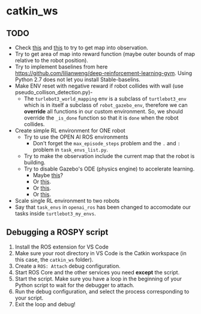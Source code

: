 # catkin_ws

## TODO

- Check [this](https://answers.ros.org/question/205521/robot-coordinates-in-map/) and [this](https://answers.ros.org/question/159171/how-to-get-robot-position-xy-in-a-map/) to try to get map into observation.
- Try to get area of map into reward function (maybe outer bounds of map relative to the robot position).
- Try to implement baselines from here https://github.com/lilianweng/deep-reinforcement-learning-gym. Using Python 2.7 does not let you install Stable-baselins.
- Make ENV reset with negative reward if robot collides with wall (use pseudo_collison_detection.py)-
    - The `turlebot3_world_mapping` env is a subclass of `turtlebot3_env` which is in itself a subclass of `robot_gazebo_env`, therefore we can **override** all functions in our custom environment. So, we should override the `_is_done` function so that it is `done` when the robot collides.
- Create simple RL environment for ONE robot
    - Try to use the OPEN AI ROS environments
        - Don't forget the `max_episode_steps` problem and the `.` and `:` problem in `task_envs_list.py`.
    - Try to make the observation include the current map that the robot is building.
    - Try to disable Gazebo's ODE (physics engine) to accelerate learning.
        - Maybe [this](https://answers.ros.org/question/218744/gazebo-disable-physics-or-enable-kinematics-through-codecommand-line/)?
        - Or [this](http://gazebosim.org/tutorials?tut=preset_manager&cat=physics).
        - Or [this](http://answers.gazebosim.org/question/14384/changing-physics-engine-through-urdf/).
        - Or [this](https://answers.ros.org/question/218744/gazebo-disable-physics-or-enable-kinematics-through-codecommand-line/).
- Scale single RL environment to two robots
- Say that `task_envs` in `openai_ros` has been changed to accomodate our tasks inside `turtlebot3_my_envs`.

## Debugging a ROSPY script

1. Install the ROS extension for VS Code
1. Make sure your root directory in VS Code is the Catkin workspace (in this case, the `catkin_ws` folder).
1. Create a `ROS: Attach` debug configuration.
1. Start ROS Core and the other services you need **except** the script.
1. Start the script. Make sure you have a loop in the beginning of your Python script to wait for the debugger to attach.
1. Run the debug configuration, and select the process corresponding to your script.
1. Exit the loop and debug!